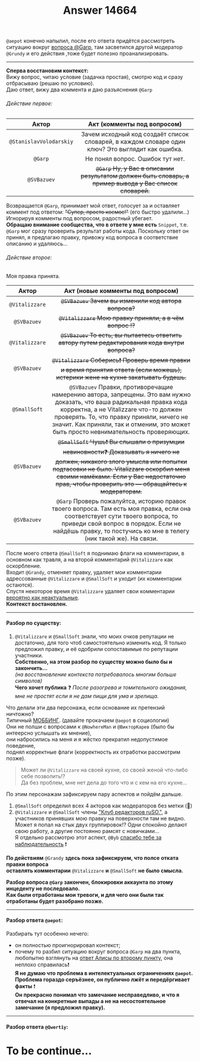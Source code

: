 ﻿---
title: "Answer 14664"
se.owner.user_id: 572480
se.owner.display_name: "SVBazuev"
se.owner.link: "https://ru.meta.stackoverflow.com/users/572480/svbazuev"
se.answer_id: 14664
se.question_id: 14658
se.post_type: answer
se.is_accepted: False
---
<p><code>@aepot</code> конечно напылил, после его ответа придётся рассмотреть ситуацию вокруг <a href="https://ru.stackoverflow.com/q/1614206/572480">вопроса @Garp</a>, там засветился другой модератор <code>@Grundy</code> и его действия ,тоже будет полезно проанализировать.</p>
<hr />
<p><strong>Сперва восстановим контекст:</strong><br />
Вижу вопрос, читаю условие (задачка простая), смотрю код и сразу отбрасываю (решаю по условию).<br />
Даю ответ, вижу два коммента и даю разъяснения <code>@Garp</code></p>
<h6>Действие первое:</h6>
<div class="s-table-container"><table class="s-table">
<thead>
<tr>
<th style="text-align: center;">Актор</th>
<th style="text-align: center;">Акт (комменты под вопросом)</th>
</tr>
</thead>
<tbody>
<tr>
<td style="text-align: center;"><code>@StanislavVolodarskiy</code></td>
<td style="text-align: center;">Зачем исходный код создаёт список словарей, в каждом словаре один ключ? Это выглядит как ошибка.</td>
</tr>
<tr>
<td style="text-align: center;"><code>@Garp</code></td>
<td style="text-align: center;">Не понял вопрос. Ошибок тут нет.</td>
</tr>
<tr>
<td style="text-align: center;"><code>@SVBazuev</code></td>
<td style="text-align: center;"><s><code>@Garp</code> Ну, у Вас в описании результатом должен быть словарь, а пример вывода у Вас список словарей.</s></td>
</tr>
</tbody>
</table></div>
<p>Возвращается <code>@Garp</code>, принимает мой ответ, голосует за и оставляет коммент под ответом: <s>&quot;Супер, просто космос!&quot;</s> (его быстро удалили...) Игнорируя комменты под вопросом, радостный убегает.<br />
<strong>Обращаю внимание сообщества, что в ответе у мне есть</strong> <code>Snippet</code>, т.е. <code>@Garp</code> мог сразу проверить результат работы кода. Поскольку ответ он принял, я предлагаю правку, привожу код вопроса в соответствие описанию и удаляюсь...</p>
<h6>Действие второе:</h6>
<p>Моя правка принята.</p>
<div class="s-table-container"><table class="s-table">
<thead>
<tr>
<th style="text-align: center;">Актор</th>
<th style="text-align: center;">Акт (новые комменты под вопросом)</th>
</tr>
</thead>
<tbody>
<tr>
<td style="text-align: center;"><code>@Vitalizzare</code></td>
<td style="text-align: center;"><s><code>@SVBazuev</code> Зачем вы изменили код автора вопроса?</s></td>
</tr>
<tr>
<td style="text-align: center;"><code>@SVBazuev</code></td>
<td style="text-align: center;"><s><code>@Vitalizzare</code> Мою правку приняли, а в чём вопрос ⁉️ </s></td>
</tr>
<tr>
<td style="text-align: center;"><code>@Vitalizzare</code></td>
<td style="text-align: center;"><s><code>@SVBazuev</code> То есть, вы пытаетесь ответить автору путем редактирования кода внутри вопроса?</s></td>
</tr>
<tr>
<td style="text-align: center;"><code>@SVBazuev</code></td>
<td style="text-align: center;"><s><code>@Vitalizzare</code> Соберись❗️ Проверь время правки и время принятия ответа (если можешь), истерики жене на кухне закатывать будешь.</s></td>
</tr>
<tr>
<td style="text-align: center;"><code>@SmallSoft</code></td>
<td style="text-align: center;"><code>@SVBazuev</code> Правки, противоречащие намерению автора, запрещены. Это вам нужно доказать, что ваша радикальная правка кода корректна, а не Vitalizzare что-то должен проверять. То, что правку приняли, ничего не значит. Как приняли, так и отменим, это может быть просто невнимательность проверяющих.</td>
</tr>
<tr>
<td style="text-align: center;"><code>@SVBazuev</code></td>
<td style="text-align: center;"><s><code>@SmallSoft</code> Чушь❗️ Вы слышали о призумции невиновности❓ Доказывать я ничего не должен, никакого злого умысла или попытки подтасовки не было. Vitalizzare оскорбил меня своими намёками. Если у Вас недостаточно прав, чтобы проверить это — обращайтесь к модераторам.</s></td>
</tr>
<tr>
<td style="text-align: center;"><code>@SVBazuev</code></td>
<td style="text-align: center;"><code>@Garp</code> Проверь пожалуйтса, историю правок твоего вопроса. Там есть моя правка, если она соответствует сути твоего вопроса, то приведи свой вопрос в порядок. Если не найдёшь правку, то постучись ко мне в телегу (ник такой же). На связи.</td>
</tr>
</tbody>
</table></div>
<p>После моего ответа <code>@SmallSoft</code> я поднимаю флаги на комментарии, в основном как травля, а на второй комментарий <code>@Vitalizzare</code> как оскорбление.<br />
Входит <code>@Grandy</code>, отменяет правку, удаляет мои комментарии адрессованные <code>@Vitalizzare</code> и <code>@SmallSoft</code> и уходит (их комментарии остаются).<br />
Спустя некоторое время <code>@Vitalizzare</code> удаляет свои комментарии <a href="https://i.sstatic.net/LC6Akvdr.png" rel="nofollow noreferrer">вероятно как неактуальные</a>.<br />
<strong>Контекст востановлен.</strong></p>
<hr />
<h4>Разбор по существу:</h4>
<ol>
<li><code>@Vitalizzare</code> и <code>@SmallSoft</code> знали, что моих очков репутации не достаточно, для того чтоб самостоятельно изменить код. Я только предложил правку, и её одобрили сопоставимые по репутации участники.<br />
<strong>Собственно, на этом разбор по существу можно было бы и закончить...</strong><br />
<em>(на восстановление контекста потребовалось многим больше символов)</em><br />
<strong>Чего хочет публика</strong> ❓  <em>После разогрева и томительного ожидания,</em><br />
<em>мне не простят если я не дам пищи для ума и зрелища.</em></li>
</ol>
<p>Что делали эти два персонажа, если основание их претензий ничтожно?<br />
Типичный <a href="https://ru.wikipedia.org/wiki/%D0%9C%D0%BE%D0%B1%D0%B1%D0%B8%D0%BD%D0%B3_(%D1%81%D0%BE%D1%86%D0%B8%D0%BE%D0%BB%D0%BE%D0%B3%D0%B8%D1%8F)" rel="nofollow noreferrer">MOББИНГ</a>. (давайте прокачаем <code>@aepot</code> в социологии)<br />
Они не полши с вопросами к <code>@NowhereMan</code> и <code>@ВикторКарев</code> (было бы интеерсно услышать их мнение),<br />
они набросились на меня и я жёстко прекратил недопустимое поведение,<br />
поднял корректные флаги (корректность их отработки рассмотрим позже).</p>
<blockquote>
<p>Может ли <code>@Vitalizzare</code> на своей кухне, со своей женой что-либо себе позволить⁉️<br />
Да без проблем, мне нет дела до того что и с кем на его кухне...</p>
</blockquote>
<p>По этим персонажам зафиксируем пару аспектов и пойдём дальше.</p>
<ol>
<li><code>@SmallSoft</code> определил всех 4 акторов как модераторов без метки (🔹)</li>
<li><code>@Vitalizzare</code> и <code>@SmallSoft</code> члены <a href="https://chat.stackexchange.com/rooms/148414/ruso-">&quot;Клуб редакторов ruSO.&quot;</a>, а участников принявших мою правку на поверхности там не видно. Может я попал на стык двух группировок⁉️ Одни спокойно делают свою работу, а другие постоянно рамсят с новичками...<br />
Я отдельно рассмотрю этот аспект, <code>@Byb</code> <a href="https://i.sstatic.net/Fy7ZDDMV.png" rel="nofollow noreferrer">спасибо тебе за наблюдательность</a> ❗️</li>
</ol>
<p><strong>По действиям</strong> <code>@Grandy</code> <strong>здесь пока зафиксируем, что полсе отката правки вопроса</strong><br />
<strong>оставлять комментарии</strong> <code>@Vitalizzare</code> <strong>и</strong> <code>@SmallSoft</code> <strong>не было смысла.</strong></p>
<p><strong>Разбор вопроса <code>@Garp</code> закончен, блокировки аккаунта по этому инцеденту не последовало.</strong><br />
<strong>Как были отработаны мои тревоги, и для чего они были так отработаны будет разобрано позже.</strong></p>
<hr />
<h4>Разбор ответа <code>@aepot</code>:</h4>
<p>Разбирать тут особенно нечего:</p>
<ul>
<li>он полностью проигнорировал контекст;</li>
<li>почему то разбил ситуацию вокруг вопроса <code>@Garp</code> на два пункта,
любопытно взглянуть на <a href="https://i.sstatic.net/7An4kshe.png" rel="nofollow noreferrer">ответ Алисы по второму пункту</a>, она неплохо справилась❗️<br />
<strong>Я не думаю что проблема в интелектуальных ограничениях <code>@aepot</code>.</strong><br />
<strong>Проблема гораздо серъёзнее, он публично лжёт и передёргивает факты</strong> ❗️<br />
<strong>Он прекрасно понимал что замечание несправедливо, и что я отвечал на конкретные выпады а не на несостоятельное замечание (я предложил правку).</strong></li>
</ul>
<hr />
<h4>Разбор ответа <code>@Qwertiy</code>:</h4>
<h1>To be continue...</h1>
